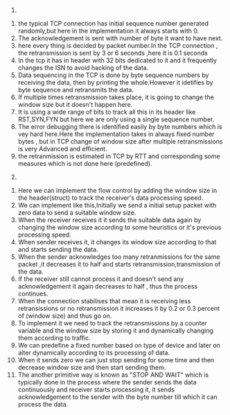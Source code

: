 1)
1. the typical TCP connection has initial sequence number generated randomly,but here in the implementation it always starts with 0.
2. The acknowledgement is sent with number of byte it want to have next.
3. here every thing is decided by packet number.In the TCP connection , the retransmission is sent by 3 or 6 seconds ,here it is 0.1 seconds
4. In the tcp it has in header with 32 bits dedicated to it and it frequently changes the ISN to avoid hacking of the data.
5. Data sequencing in the TCP is done by byte sequence numbers by receiving the data, then by printing the whole.However it idetifies by byte sequence and retransmits the data.
6. If multiple times retransmission takes place, it is going to change the window size but it doesn't happen here.
7. It is using a wide range of bits to track all this in its header like RST,SYN,FYN but here we are only using a single sequence number.
8. The error debugging there is identified easily by byte numbers which is vey hard here.Here the implementation takes in always fixed number bytes , but in TCP change of window size after multiple    		 retransmissions is very Advanced and efficient.
9. the retranmission is estimated in TCP by RTT and corresponding some measures which is not done here (predefined).

2)
1. Here we can implement the flow control by adding the window size in the header(struct) to track the receiver's data processing speed.
2. We can implement like this,Initially we send a initial setup packet with zero data to send a suitable window size.
3. When the receiver receives it it sends the suitable data again by changing the window size according to some heuristics or it's previous processing speed.
4. When sender receives it, it changes its window size according to that and starts sending the data.
5. When the sender acknowledges too many retranmissions for the same packet ,it decreases it to half and starts retransmission,transmission of the data.
6. If the receiver still cannot process it and doesn't send any acknowledgement it again decreases to half , thus the process continues.
7. When the connection stabilises that mean it is receiving less retransissions or no retransmission it increases it by 0.2 or 0.3 percent of (window size) and thus go on.
8. To implement it we need to track the retransmissions by a counter variable and the window size by storing it and dynamically changing them according to traffic.
9. We can predefine a fixed number based on type of device and later on alter dynamically according to its processing of data.
10. When it sends zero we can just stop sending for some time and then decrease window size and then start sending them.  
11. The another primitive way is known as "STOP AND WAIT" which is typically done in the process where the sender sends the data continuously and receiver starts processing it, it sends acknowledgement to the sender with the byte number till which it can process the data.
  


